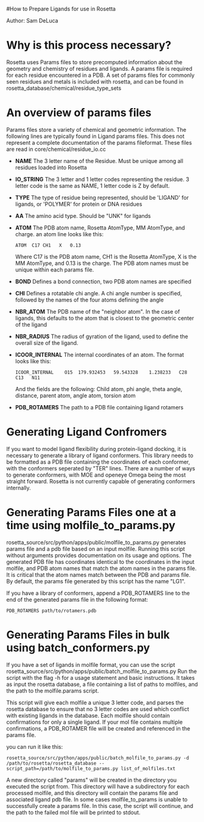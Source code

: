 #How to Prepare Ligands for use in Rosetta

Author:  Sam DeLuca

Why is this process necessary?
==============================

Rosetta uses Params files to store precomputed information about the geometry and chemistry of residues and ligands. A params file is required for each residue encountered in a PDB. A set of params files for commonly seen residues and metals is included with rosetta, and can be found in rosetta\_database/chemical/residue\_type\_sets

An overview of params files
===========================

Params files store a variety of chemical and geometric information. The following lines are typically found in Ligand params files. This does not represent a complete documentation of the params fileformat. These files are read in core/chemical/residue\_io.cc

-   **NAME** The 3 letter name of the Residue. Must be unique among all residues loaded into Rosetta

-   **IO\_STRING** The 3 letter and 1 letter codes representing the residue. 3 letter code is the same as NAME, 1 letter code is Z by default.

-   **TYPE** The type of residue being represented, should be 'LIGAND' for ligands, or 'POLYMER' for protein or DNA residues

-   **AA** The amino acid type. Should be "UNK" for ligands

-   **ATOM** The PDB atom name, Rosetta AtomType, MM AtomType, and charge. an atom line looks like this:

    ```
    ATOM  C17 CH1   X   0.13
    ```

    Where C17 is the PDB atom name, CH1 is the Rosetta AtomType, X is the MM AtomType, and 0.13 is the charge. The PDB atom names must be unique within each params file.

-   **BOND** Defines a bond connection, two PDB atom names are specified

-   **CHI** Defines a rotatable chi angle. A chi angle number is specified, followed by the names of the four atoms defining the angle

-   **NBR\_ATOM** The PDB name of the "neighbor atom". In the case of ligands, this defaults to the atom that is closest to the geometric center of the ligand

-   **NBR\_RADIUS** The radius of gyration of the ligand, used to define the overall size of the ligand.

-   **ICOOR\_INTERNAL** The internal coordinates of an atom. The format looks like this:

    ```
    ICOOR_INTERNAL    O15  179.932453   59.543328    1.238233   C28   C13   N11
    ```

    And the fields are the following: Child atom, phi angle, theta angle, distance, parent atom, angle atom, torsion atom

-   **PDB\_ROTAMERS** The path to a PDB file containing ligand rotamers

Generating Ligand Confromers
============================

If you want to model ligand flexibility during protein-ligand docking, it is necessary to generate a library of ligand conformers. This library needs to be formatted as a PDB file containing the coordinates of each conformer, with the conformers seperated by "TER" lines. There are a number of ways to generate conformers, with MOE and openeye Omega being the most straight forward. Rosetta is not currently capable of generating conformers internally.

Generating Params Files one at a time using molfile\_to\_params.py
==================================================================

rosetta\_source/src/python/apps/public/molfile\_to\_params.py generates params file and a pdb file based on an input molfile. Running this script without arguments provides documentation on its usage and options. The generated PDB file has coordinates identical to the coordinates in the input molfile, and PDB atom names that match the atom names in the params file. It is critical that the atom names match between the PDB and params file. By default, the params file generated by this script has the name "LG1".

If you have a library of conformers, append a PDB\_ROTAMERS line to the end of the generated params file in the following format:

```
PDB_ROTAMERS path/to/rotamers.pdb
```

Generating Params Files in bulk using batch\_conformers.py
==========================================================

If you have a set of ligands in molfile format, you can use the script rosetta\_source/src/python/apps/public/batch\_molfile\_to\_params.py Run the script with the flag -h for a usage statement and basic instructions. It takes as input the rosetta database, a file containing a list of paths to molfiles, and the path to the molfile.params script.

This script will give each molfile a unique 3 letter code, and parses the rosetta database to ensure that no 3 letter codes are used which conflict with existing ligands in the database. Each molfile should contain confirmations for only a single ligand. If your mol file contains multiple confirmations, a PDB\_ROTAMER file will be created and referenced in the params file.

you can run it like this:

```
rosetta_source/src/python/apps/public/batch_molfile_to_params.py -d /path/to/rosetta/rosetta_database --script_path=/path/to/molfile_to_params.py list_of_molfiles.txt
```

A new directory called "params" will be created in the directory you executed the script from. This directory will have a subdirectory for each processed molfile, and this directory will contain the params file and associated ligand pdb file. In some cases molfile\_to\_params is unable to successfully create a params file. In this case, the script will continue, and the path to the failed mol file will be printed to stdout.
